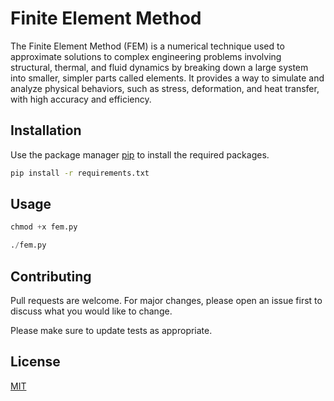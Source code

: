 # Finite Element Method

The Finite Element Method (FEM) is a numerical technique used to approximate solutions to complex engineering problems involving structural, thermal, and fluid dynamics by breaking down a large system into smaller, simpler parts called elements. It provides a way to simulate and analyze physical behaviors, such as stress, deformation, and heat transfer, with high accuracy and efficiency.

## Installation

Use the package manager [pip](https://pip.pypa.io/en/stable/) to install the required packages.

```bash
pip install -r requirements.txt
```

## Usage

```python
chmod +x fem.py
```

```python
./fem.py
```

## Contributing

Pull requests are welcome. For major changes, please open an issue first
to discuss what you would like to change.

Please make sure to update tests as appropriate.

## License

[MIT](https://choosealicense.com/licenses/mit/)
